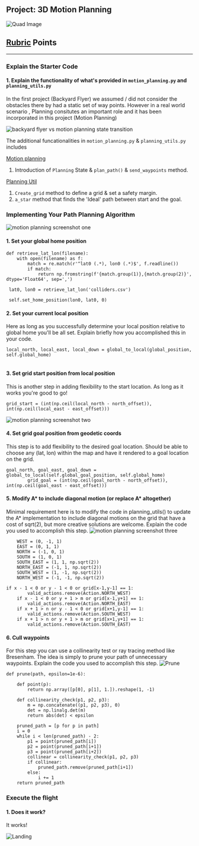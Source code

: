 ## Project: 3D Motion Planning
![Quad Image](./misc/enroute.png)



## [Rubric](https://review.udacity.com/#!/rubrics/1534/view) Points

---


### Explain the Starter Code

#### 1. Explain the functionality of what's provided in `motion_planning.py` and `planning_utils.py`
In the first project (Backyard Flyer) we assumed / did not consider the obstacles there by had a static set of way points. However in a real world scenario , Planning consitutes an important role and it has been incorporated in this project (Motion Planning)

![backyard flyer vs motion planning state transition](./misc/images/comparison_backyard_Vs_motionplanning.png)

The additional funcationalities in `motion_planning.py` & `planning_utils.py` includes

[Motion planning](motion_planning.py)
1. Introduction of `Planning` State & `plan_path()` & `send_waypoints` method.

[Planning Util](planning_utils.py)
 
1. `Create_grid` method to define a grid & set a safety margin.
2. `a_star` method that finds the 'Ideal' path between start and the goal.



### Implementing Your Path Planning Algorithm
![motion planning screenshot one](./misc/images/two.png)
#### 1. Set your global home position
```
def retrieve_lat_lon(filename):
    with open(filename) as f:
        match = re.match(r'^lat0 (.*), lon0 (.*)$', f.readline())
        if match:
            return np.fromstring(f'{match.group(1)},{match.group(2)}', dtype='Float64', sep=',')

 lat0, lon0 = retrieve_lat_lon('colliders.csv')

 self.set_home_position(lon0, lat0, 0)
```

#### 2. Set your current local position
Here as long as you successfully determine your local position relative to global home you'll be all set. Explain briefly how you accomplished this in your code.

```
local_north, local_east, local_down = global_to_local(global_position, self.global_home)
    
```

#### 3. Set grid start position from local position
This is another step in adding flexibility to the start location. As long as it works you're good to go!
```
grid_start = (int(np.ceil(local_north - north_offset)), int(np.ceil(local_east - east_offset)))
```
![motion planning screenshot two](./misc/images/three.png)
#### 4. Set grid goal position from geodetic coords
This step is to add flexibility to the desired goal location. Should be able to choose any (lat, lon) within the map and have it rendered to a goal location on the grid.
```
goal_north, goal_east, goal_down = global_to_local(self.global_goal_position, self.global_home)
        grid_goal = (int(np.ceil(goal_north - north_offset)), int(np.ceil(goal_east - east_offset)))
```

#### 5. Modify A* to include diagonal motion (or replace A* altogether)
Minimal requirement here is to modify the code in planning_utils() to update the A* implementation to include diagonal motions on the grid that have a cost of sqrt(2), but more creative solutions are welcome. Explain the code you used to accomplish this step.
![motion planning screenshot three](./misc/images/five.png)
```
    WEST = (0, -1, 1)
    EAST = (0, 1, 1)
    NORTH = (-1, 0, 1)
    SOUTH = (1, 0, 1)
    SOUTH_EAST = (1, 1, np.sqrt(2))
    NORTH_EAST = (-1, 1, np.sqrt(2))
    SOUTH_WEST = (1, -1, np.sqrt(2))
    NORTH_WEST = (-1, -1, np.sqrt(2))
```

```
if x - 1 < 0 or y - 1 < 0 or grid[x-1,y-1] == 1:
        valid_actions.remove(Action.NORTH_WEST)
    if x - 1 < 0 or y + 1 > m or grid[x-1,y+1] == 1:
        valid_actions.remove(Action.NORTH_EAST)
    if x + 1 > n or y - 1 < 0 or grid[x+1,y-1] == 1:
        valid_actions.remove(Action.SOUTH_WEST)
    if x + 1 > n or y + 1 > m or grid[x+1,y+1] == 1:
        valid_actions.remove(Action.SOUTH_EAST)
```

#### 6. Cull waypoints 
For this step you can use a collinearity test or ray tracing method like Bresenham. The idea is simply to prune your path of unnecessary waypoints. Explain the code you used to accomplish this step.
![Prune](./misc/images/one.png)



```
def prune(path, epsilon=1e-6):
    
    def point(p):
        return np.array([p[0], p[1], 1.]).reshape(1, -1)

    def collinearity_check(p1, p2, p3):   
        m = np.concatenate((p1, p2, p3), 0)
        det = np.linalg.det(m)
        return abs(det) < epsilon

    pruned_path = [p for p in path]
    i = 0
    while i < len(pruned_path) - 2:
        p1 = point(pruned_path[i])
        p2 = point(pruned_path[i+1])
        p3 = point(pruned_path[i+2])
        collinear = collinearity_check(p1, p2, p3)
        if collinear:
            pruned_path.remove(pruned_path[i+1])
        else:
            i += 1
    return pruned_path

```

### Execute the flight
#### 1. Does it work?
It works!

![Landing](./misc/images/four.png)
